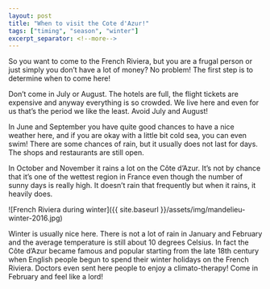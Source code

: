 ```yaml
---
layout: post
title: "When to visit the Cote d'Azur!"
tags: ["timing", "season", "winter"]
excerpt_separator: <!--more-->
---
```

So you want to come to the French Riviera, but you are a frugal person or just simply you don’t have a lot of money? No problem! The first step is to determine when to come here!
<!--more-->

Don’t come in July or August. The hotels are full, the flight tickets are expensive and anyway everything is so crowded. We live here and even for us that’s the period we like the least. Avoid July and August!

In June and September you have quite good chances to have a nice weather here, and if you are okay with a little bit cold sea, you can even swim! There are some chances of rain, but it usually does not last for days. The shops and restaurants are still open.

In October and November it rains a lot on the Côte d’Azur. It’s not by chance that it’s one of the wettest region in France even though the number of sunny days is really high. It doesn’t rain that frequently but when it rains, it heavily does.

![French Riviera during winter]({{ site.baseurl }}/assets/img/mandelieu-winter-2016.jpg)

Winter is usually nice here. There is not a lot of rain in January and February and the average temperature is still about 10 degrees Celsius. In fact the Côte d’Azur became famous and popular starting from the late 18th century when English people begun to spend their winter holidays on the French Riviera. Doctors even sent here people to enjoy a climato-therapy! Come in February and feel like a lord!
